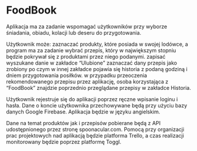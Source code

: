 # FoodBook
Aplikacja ma za zadanie wspomagać użytkowników przy wyborze śniadania, obiadu, kolacji lub deseru do przygotowania.

Użytkownik może: zaznaczać produkty, które posiada w swojej lodówce, a program ma za zadanie wybrać przepis, który w największym stopniu będzie pokrywał się z produktami przez niego podanymi. zapisać wyszukane danie w zakładce “Ulubione” zaznaczać dany przepis jako zrobiony po czym w innej zakładce pojawia się historia z podaną godziną i dniem przygotowania posiłków. w przypadku przeoczenia rekomendowanego przepisu przez aplikację, osoba korzystająca z “FoodBook” znajdzie poprzednio przeglądane przepisy w zakładce Historia.

Użytkownik rejestruje się do aplikacji poprzez ręczne wpisanie loginu i hasła. Dane o koncie użytkownika przechowywane będą przy użyciu bazy danych Google Firebase. Aplikacja będzie w języku angielskim.

Dane na temat produktów jak i przepisów pobierane będą z API udostępnionego przez stronę spoonacular.com. Pomocą przy organizacji prac projektowych nad aplikacją będzie platforma Trello, a czas realizacji monitorowany będzie poprzez platformę Toggl.
